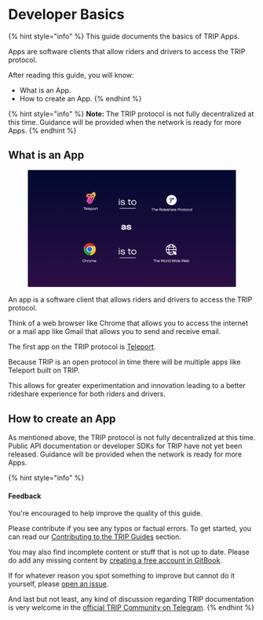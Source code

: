 # Developer Basics

{% hint style="info" %}
This guide documents the basics of TRIP Apps.

Apps are software clients that allow riders and drivers to access the TRIP protocol.

After reading this guide, you will know:

* What is an App.
* How to create an App.
{% endhint %}

{% hint style="info" %}
**Note:** The TRIP protocol is not fully decentralized at this time. Guidance will be provided when the network is ready for more Apps.
{% endhint %}

## What is an App

<figure><img src="../.gitbook/assets/spaces_NwtZr1A5O8eLe1w4Pmm4_uploads_awEiVViUMOZYiLSG9Ubs_TRIP Deck_MB Harry 3.webp" alt=""><figcaption></figcaption></figure>

An app is a software client that allows riders and drivers to access the TRIP protocol.

Think of a web browser like Chrome that allows you to access the internet or a mail app like Gmail that allows you to send and receive email.

The first app on the TRIP protocol is [Teleport](https://www.teleport.xyz/).

Because TRIP is an open protocol in time there will be multiple apps like Teleport built on TRIP.

This allows for greater experimentation and innovation leading to a better rideshare experience for both riders and drivers.

## How to create an App

As mentioned above, the TRIP protocol is not fully decentralized at this time. Public API documentation or developer SDKs for TRIP have not yet been released. Guidance will be provided when the network is ready for more Apps.

{% hint style="info" %}
#### Feedback

You're encouraged to help improve the quality of this guide.

Please contribute if you see any typos or factual errors. To get started, you can read our [Contributing to the TRIP Guides](../contributing/contributing-to-trip.md) section.

You may also find incomplete content or stuff that is not up to date. Please do add any missing content by [creating a free account in GitBook](https://app.gitbook.com/invite/0WSd8UiSeH2xhfJrSbUr/YFiygcuBiy7oN3WJyDRs).

If for whatever reason you spot something to improve but cannot do it yourself, please [open an issue](https://github.com/TeleportXYZ/TRIP-Guides/issues/).

And last but not least, any kind of discussion regarding TRIP documentation is very welcome in the [official TRIP Community on Telegram](https://trip.dev/chat).
{% endhint %}

